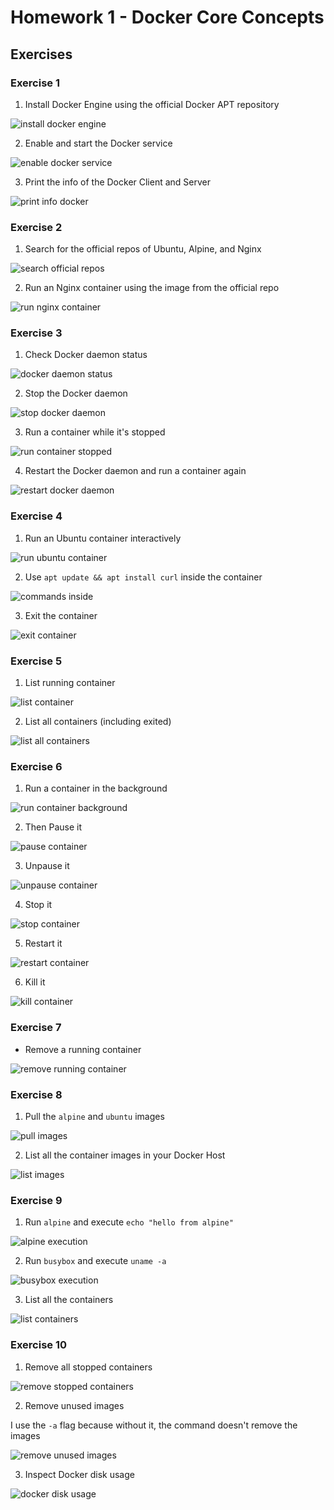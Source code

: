 # Homework 1 - Docker Core Concepts

## Exercises

### Exercise 1

1. Install Docker Engine using the official Docker APT repository

![install docker engine](../../images/h1_e1-1.png)

2. Enable and start the Docker service

![enable docker service](../../images/h1_e1-2.png)

3. Print the info of the Docker Client and Server

![print info docker](../../images/h1_e1-3.png)

### Exercise 2

1. Search for the official repos of Ubuntu, Alpine, and Nginx

![search official repos](../../images/h1_e2-1.png)

2. Run an Nginx container using the image from the official repo

![run nginx container](../../images/h1_e2-2.png)

### Exercise 3

1. Check Docker daemon status

![docker daemon status](../../images/h1_e3-1.png)

2. Stop the Docker daemon

![stop docker daemon](../../images/h1_e3-2.png)

3. Run a container while it's stopped

![run container stopped](../../images/h1_e3-3.png)

4. Restart the Docker daemon and run a container again

![restart docker daemon](../../images/h1_e3-4.png)

### Exercise 4

1. Run an Ubuntu container interactively

![run ubuntu container](../../images/h1_e4-1.png)

2. Use `apt update && apt install curl` inside the container

![commands inside](../../images/h1_e4-2.png)

3. Exit the container

![exit container](../../images/h1_e4-3.png)

### Exercise 5

1. List running container

![list container](../../images/h1_e5-1.png)

2. List all containers (including exited)

![list all containers](../../images/h1_e5-2.png)

### Exercise 6

1. Run a container in the background

![run container background](../../images/h1_e6-1.png)

2. Then Pause it

![pause container](../../images/h1_e6-2.png)

3. Unpause it

![unpause container](../../images/h1_e6-3.png)

4. Stop it

![stop container](../../images/h1_e6-4.png)

5. Restart it

![restart container](../../images/h1_e6-5.png)

6. Kill it

![kill container](../../images/h1_e6-6.png)

### Exercise 7

- Remove a running container

![remove running container](../../images/h1_e7-1.png)

### Exercise 8

1. Pull the `alpine` and `ubuntu` images

![pull images](../../images/h1_e8-1.png)

2. List all the container images in your Docker Host

![list images](../../images/h1_e8-2.png)

### Exercise 9

1. Run `alpine` and execute `echo "hello from alpine"`

![alpine execution](../../images/h1_e9-1.png)

2. Run `busybox` and execute `uname -a`

![busybox execution](../../images/h1_e9-2.png)

3. List all the containers

![list containers](../../images/h1_e9-3.png)

### Exercise 10

1. Remove all stopped containers

![remove stopped containers](../../images/h1_e10-1.png)

2. Remove unused images

I use the `-a` flag because without it, the command doesn't remove the images

![remove unused images](../../images/h1_e10-2.png)

3. Inspect Docker disk usage

![docker disk usage](../../images/h1_e10-3.png)

